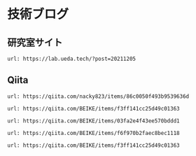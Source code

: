 # 技術ブログ

## 研究室サイト

```embed
url: https://lab.ueda.tech/?post=20211205
```

## Qiita

```embed
url: https://qiita.com/nacky823/items/86c0050f493b9539636d
```

```embed
url: https://qiita.com/BEIKE/items/f3ff141cc25d49c01363
```

```embed
url: https://qiita.com/BEIKE/items/03fa2e4f43ee570bddd1
```

```embed
url: https://qiita.com/BEIKE/items/f6f970b2faec8bec1118
```

```embed
url: https://qiita.com/BEIKE/items/f3ff141cc25d49c01363
```